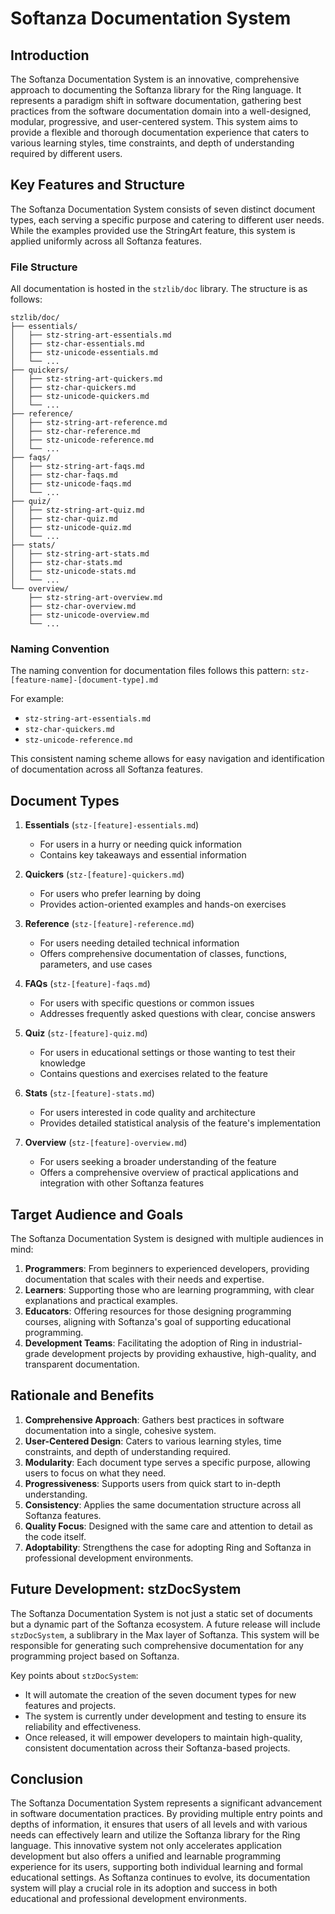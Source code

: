 # Softanza Documentation System

## Introduction

The Softanza Documentation System is an innovative, comprehensive approach to documenting the Softanza library for the Ring language. It represents a paradigm shift in software documentation, gathering best practices from the software documentation domain into a well-designed, modular, progressive, and user-centered system. This system aims to provide a flexible and thorough documentation experience that caters to various learning styles, time constraints, and depth of understanding required by different users.

## Key Features and Structure

The Softanza Documentation System consists of seven distinct document types, each serving a specific purpose and catering to different user needs. While the examples provided use the StringArt feature, this system is applied uniformly across all Softanza features.

### File Structure

All documentation is hosted in the `stzlib/doc` library. The structure is as follows:

```
stzlib/doc/
├── essentials/
│   ├── stz-string-art-essentials.md
│   ├── stz-char-essentials.md
│   ├── stz-unicode-essentials.md
│   └── ...
├── quickers/
│   ├── stz-string-art-quickers.md
│   ├── stz-char-quickers.md
│   ├── stz-unicode-quickers.md
│   └── ...
├── reference/
│   ├── stz-string-art-reference.md
│   ├── stz-char-reference.md
│   ├── stz-unicode-reference.md
│   └── ...
├── faqs/
│   ├── stz-string-art-faqs.md
│   ├── stz-char-faqs.md
│   ├── stz-unicode-faqs.md
│   └── ...
├── quiz/
│   ├── stz-string-art-quiz.md
│   ├── stz-char-quiz.md
│   ├── stz-unicode-quiz.md
│   └── ...
├── stats/
│   ├── stz-string-art-stats.md
│   ├── stz-char-stats.md
│   ├── stz-unicode-stats.md
│   └── ...
└── overview/
    ├── stz-string-art-overview.md
    ├── stz-char-overview.md
    ├── stz-unicode-overview.md
    └── ...
```

### Naming Convention

The naming convention for documentation files follows this pattern:
`stz-[feature-name]-[document-type].md`

For example:
- `stz-string-art-essentials.md`
- `stz-char-quickers.md`
- `stz-unicode-reference.md`

This consistent naming scheme allows for easy navigation and identification of documentation across all Softanza features.

## Document Types

1. **Essentials** (`stz-[feature]-essentials.md`)
   - For users in a hurry or needing quick information
   - Contains key takeaways and essential information

2. **Quickers** (`stz-[feature]-quickers.md`)
   - For users who prefer learning by doing
   - Provides action-oriented examples and hands-on exercises

3. **Reference** (`stz-[feature]-reference.md`)
   - For users needing detailed technical information
   - Offers comprehensive documentation of classes, functions, parameters, and use cases

4. **FAQs** (`stz-[feature]-faqs.md`)
   - For users with specific questions or common issues
   - Addresses frequently asked questions with clear, concise answers

5. **Quiz** (`stz-[feature]-quiz.md`)
   - For users in educational settings or those wanting to test their knowledge
   - Contains questions and exercises related to the feature

6. **Stats** (`stz-[feature]-stats.md`)
   - For users interested in code quality and architecture
   - Provides detailed statistical analysis of the feature's implementation

7. **Overview** (`stz-[feature]-overview.md`)
   - For users seeking a broader understanding of the feature
   - Offers a comprehensive overview of practical applications and integration with other Softanza features

## Target Audience and Goals

The Softanza Documentation System is designed with multiple audiences in mind:

1. **Programmers**: From beginners to experienced developers, providing documentation that scales with their needs and expertise.
2. **Learners**: Supporting those who are learning programming, with clear explanations and practical examples.
3. **Educators**: Offering resources for those designing programming courses, aligning with Softanza's goal of supporting educational programming.
4. **Development Teams**: Facilitating the adoption of Ring in industrial-grade development projects by providing exhaustive, high-quality, and transparent documentation.

## Rationale and Benefits

1. **Comprehensive Approach**: Gathers best practices in software documentation into a single, cohesive system.
2. **User-Centered Design**: Caters to various learning styles, time constraints, and depth of understanding required.
3. **Modularity**: Each document type serves a specific purpose, allowing users to focus on what they need.
4. **Progressiveness**: Supports users from quick start to in-depth understanding.
5. **Consistency**: Applies the same documentation structure across all Softanza features.
6. **Quality Focus**: Designed with the same care and attention to detail as the code itself.
7. **Adoptability**: Strengthens the case for adopting Ring and Softanza in professional development environments.

## Future Development: stzDocSystem

The Softanza Documentation System is not just a static set of documents but a dynamic part of the Softanza ecosystem. A future release will include `stzDocSystem`, a sublibrary in the Max layer of Softanza. This system will be responsible for generating such comprehensive documentation for any programming project based on Softanza.

Key points about `stzDocSystem`:
- It will automate the creation of the seven document types for new features and projects.
- The system is currently under development and testing to ensure its reliability and effectiveness.
- Once released, it will empower developers to maintain high-quality, consistent documentation across their Softanza-based projects.

## Conclusion

The Softanza Documentation System represents a significant advancement in software documentation practices. By providing multiple entry points and depths of information, it ensures that users of all levels and with various needs can effectively learn and utilize the Softanza library for the Ring language. This innovative system not only accelerates application development but also offers a unified and learnable programming experience for its users, supporting both individual learning and formal educational settings. As Softanza continues to evolve, its documentation system will play a crucial role in its adoption and success in both educational and professional development environments.
